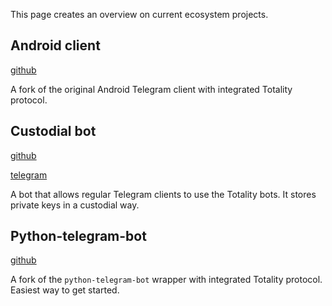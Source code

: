 This page creates an overview on current ecosystem projects.

## Android client
[github](https://github.com/Telegram-Totality/Telegram)

A fork of the original Android Telegram client with integrated Totality protocol.

## Custodial bot
[github](https://github.com/Telegram-Totality/custodialbot)

[telegram](http://t.me/CustodialBot)

A bot that allows regular Telegram clients to use the Totality bots. It stores private keys in a custodial way.

## Python-telegram-bot
[github](https://github.com/Telegram-Totality/python-telegram-bot)

A fork of the `python-telegram-bot` wrapper with integrated Totality protocol. Easiest way to get started.